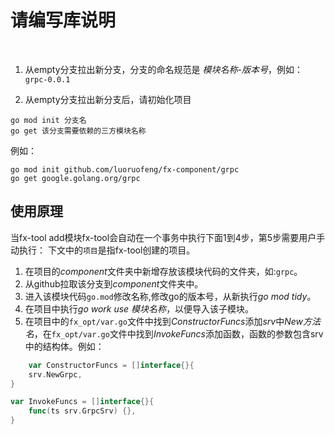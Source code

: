 # 请编写库说明

<br>

1. 从empty分支拉出新分支，分支的命名规范是 *模块名称-版本号*，例如：   
`grpc-0.0.1`   


2. 从empty分支拉出新分支后，请初始化项目   
```shell
go mod init 分支名
go get 该分支需要依赖的三方模块名称
```   
例如：
```shell
go mod init github.com/luoruofeng/fx-component/grpc
go get google.golang.org/grpc
```


## 使用原理
当fx-tool add模块fx-tool会自动在一个事务中执行下面1到4步，第5步需要用户手动执行：
下文中的`项目`是指fx-tool创建的项目。
1. 在项目的*component*文件夹中新增存放该模块代码的文件夹，如:`grpc`。
2. 从github拉取该分支到*component*文件夹中。
3. 进入该模块代码`go.mod`修改名称,修改go的版本号，从新执行*go mod tidy*。
4. 在项目中执行*go work use 模块名称*，以便导入该子模块。
5. 在项目中的`fx_opt/var.go`文件中找到*ConstructorFuncs*添加*srv*中*New方法名*，在`fx_opt/var.go`文件中找到*InvokeFuncs*添加函数，函数的参数包含srv中的结构体。例如：
```go
    var ConstructorFuncs = []interface{}{
	srv.NewGrpc,
}

var InvokeFuncs = []interface{}{
	func(ts srv.GrpcSrv) {},
}

```